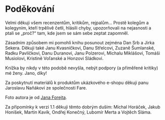 # Poděkování

Velmi děkuji všem recenzentům, kritikům, rejpalům… Prostě kolegům a kolegyním, kteří trpělivě četli, hlásili chyby, upozorňovali na nejasnosti a ptali se „proč?“ tam, kde jsem se sám sebe zeptat zapomněl.

Zásadním způsobem mi pomohli knihu posunout zejména Dan Srb a Jirka Sekera. Děkuji také Janu Kvasničkovi, Danu Střelcovi, Zuzaně Šumlanské, Radku Pavlíčkovi, Danu Duranovi, Janu Polzerovi, Michalu Miklášovi, Tomáši Musiolovi, Kristině Voľanské a Honzovi Sládkovi.

Knížka by nikdy v této podobě nevyšla, nebýt podpory (a přiměřené kritiky) mé ženy. Jano, díky!

Za poskytnutí materiálů k produktům ukázkového e-shopu děkuji panu Jaroslavu Naňákovi ze společnosti Fare.

Foto autora je od [Jana Forejta](https://about.me/janforejt). 

Za připomínky k verzi 1.1 děkuji těmto dobrým duším: Michal Horáček, Jakub Honíšek, Martin Kavík, Ondřej Konečný, Lubomír Merta a Vojtěch Sláma.  

